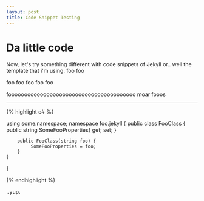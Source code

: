 ```yaml
---
layout: post
title: Code Snippet Testing
---
```


# Da little code

Now, let's try something different with code snippets of Jekyll or.. well the
template that i'm using.
foo
foo

foo
foo
foo
foo
foo

foooooooooooooooooooooooooooooooooooooooo
moar fooos

-------------------------------------------------------------------------------


{% highlight c# %}

using some.namespace;
namespace foo.jekyll {
    public class FooClass {
        public string SomeFooProperties{ get; set; }

        public FooClass(string foo) {
             SomeFooProperties = foo;
        }
    }
}

{% endhighlight %}

..yup.
